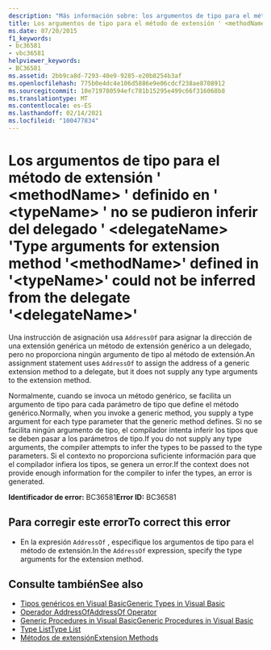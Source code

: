 ```yaml
---
description: "Más información sobre: los argumentos de tipo para el método de extensión ' <methodName> ' definido en ' <typeName> ' no se pudieron inferir del delegado ' <delegateName> '"
title: Los argumentos de tipo para el método de extensión ' <methodName> ' definido en ' <typeName> ' no se pudieron inferir del delegado ' <delegateName> '
ms.date: 07/20/2015
f1_keywords:
- bc36581
- vbc36581
helpviewer_keywords:
- BC36581
ms.assetid: 2bb9ca8d-7293-40e9-9285-e20b8254b3af
ms.openlocfilehash: 775b0e4dc4e106d5886e9e06cdcf238ae8708912
ms.sourcegitcommit: 10e719780594efc781b15295e499c66f316068b8
ms.translationtype: MT
ms.contentlocale: es-ES
ms.lasthandoff: 02/14/2021
ms.locfileid: "100477834"
---
```

# <a name="type-arguments-for-extension-method-methodname-defined-in-typename-could-not-be-inferred-from-the-delegate-delegatename"></a><span data-ttu-id="c79ba-103">Los argumentos de tipo para el método de extensión ' \<methodName> ' definido en ' \<typeName> ' no se pudieron inferir del delegado ' \<delegateName> '</span><span class="sxs-lookup"><span data-stu-id="c79ba-103">Type arguments for extension method '\<methodName>' defined in '\<typeName>' could not be inferred from the delegate '\<delegateName>'</span></span>

<span data-ttu-id="c79ba-104">Una instrucción de asignación usa `AddressOf` para asignar la dirección de una extensión genérica un método de extensión genérico a un delegado, pero no proporciona ningún argumento de tipo al método de extensión.</span><span class="sxs-lookup"><span data-stu-id="c79ba-104">An assignment statement uses `AddressOf` to assign the address of a generic extension method to a delegate, but it does not supply any type arguments to the extension method.</span></span>

<span data-ttu-id="c79ba-105">Normalmente, cuando se invoca un método genérico, se facilita un argumento de tipo para cada parámetro de tipo que define el método genérico.</span><span class="sxs-lookup"><span data-stu-id="c79ba-105">Normally, when you invoke a generic method, you supply a type argument for each type parameter that the generic method defines.</span></span> <span data-ttu-id="c79ba-106">Si no se facilita ningún argumento de tipo, el compilador intenta inferir los tipos que se deben pasar a los parámetros de tipo.</span><span class="sxs-lookup"><span data-stu-id="c79ba-106">If you do not supply any type arguments, the compiler attempts to infer the types to be passed to the type parameters.</span></span> <span data-ttu-id="c79ba-107">Si el contexto no proporciona suficiente información para que el compilador infiera los tipos, se genera un error.</span><span class="sxs-lookup"><span data-stu-id="c79ba-107">If the context does not provide enough information for the compiler to infer the types, an error is generated.</span></span>

<span data-ttu-id="c79ba-108">**Identificador de error:** BC36581</span><span class="sxs-lookup"><span data-stu-id="c79ba-108">**Error ID:** BC36581</span></span>

## <a name="to-correct-this-error"></a><span data-ttu-id="c79ba-109">Para corregir este error</span><span class="sxs-lookup"><span data-stu-id="c79ba-109">To correct this error</span></span>

- <span data-ttu-id="c79ba-110">En la expresión `AddressOf` , especifique los argumentos de tipo para el método de extensión.</span><span class="sxs-lookup"><span data-stu-id="c79ba-110">In the `AddressOf` expression, specify the type arguments for the extension method.</span></span>

## <a name="see-also"></a><span data-ttu-id="c79ba-111">Consulte también</span><span class="sxs-lookup"><span data-stu-id="c79ba-111">See also</span></span>

- [<span data-ttu-id="c79ba-112">Tipos genéricos en Visual Basic</span><span class="sxs-lookup"><span data-stu-id="c79ba-112">Generic Types in Visual Basic</span></span>](../programming-guide/language-features/data-types/generic-types.md)
- [<span data-ttu-id="c79ba-113">Operador AddressOf</span><span class="sxs-lookup"><span data-stu-id="c79ba-113">AddressOf Operator</span></span>](../language-reference/operators/addressof-operator.md)
- [<span data-ttu-id="c79ba-114">Generic Procedures in Visual Basic</span><span class="sxs-lookup"><span data-stu-id="c79ba-114">Generic Procedures in Visual Basic</span></span>](../programming-guide/language-features/data-types/generic-procedures.md)
- [<span data-ttu-id="c79ba-115">Type List</span><span class="sxs-lookup"><span data-stu-id="c79ba-115">Type List</span></span>](../language-reference/statements/type-list.md)
- [<span data-ttu-id="c79ba-116">Métodos de extensión</span><span class="sxs-lookup"><span data-stu-id="c79ba-116">Extension Methods</span></span>](../programming-guide/language-features/procedures/extension-methods.md)
